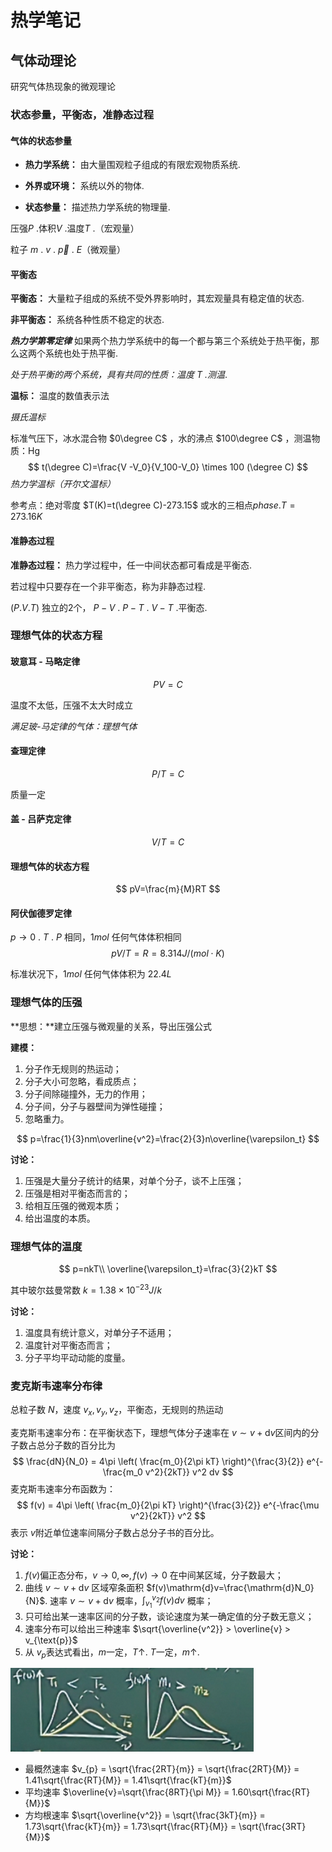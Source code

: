 # 热学笔记

## 气体动理论

研究气体热现象的微观理论

### 状态参量，平衡态，准静态过程

#### 气体的状态参量

- **热力学系统：** 由大量围观粒子组成的有限宏观物质系统.

- **外界或环境：** 系统以外的物体.

- **状态参量：** 描述热力学系统的物理量.

压强$P$ .体积$V$ .温度$T$ .（宏观量）

粒子 $m$ . $v$ . $\vec{p}$ . $E$（微观量）

#### 平衡态

**平衡态：** 大量粒子组成的系统不受外界影响时，其宏观量具有稳定值的状态.

**非平衡态：** 系统各种性质不稳定的状态.

***热力学第零定律*** 如果两个热力学系统中的每一个都与第三个系统处于热平衡，那么这两个系统也处于热平衡.

*处于热平衡的两个系统，具有共同的性质：温度 $T$ .测温*.

**温标：** 温度的数值表示法

*摄氏温标*

标准气压下，冰水混合物 $0\degree C$ ，水的沸点 $100\degree C$ ，测温物质：Hg
$$
t(\degree C)=\frac{V -V_0}{V_100-V_0} \times 100 (\degree C)
$$
*热力学温标（开尔文温标）*

参考点：绝对零度 $T(K)=t(\degree C)-273.15$ 或水的三相点$phase.T=273.16K$ 

#### 准静态过程

**准静态过程：** 热力学过程中，任一中间状态都可看成是平衡态.

若过程中只要存在一个非平衡态，称为非静态过程.

$(P.V.T)$ 独立的2个， $P-V$ . $P-T$ . $V-T$ .平衡态.

### 理想气体的状态方程

#### 玻意耳 - 马略定律

$$
PV=C
$$

温度不太低，压强不太大时成立

*满足玻-马定律的气体：理想气体*

#### 查理定律

$$
P/T=C
$$

质量一定

#### 盖 - 吕萨克定律

$$
V/T=C
$$

#### 理想气体的状态方程

$$
pV=\frac{m}{M}RT
$$

#### 阿伏伽德罗定律

$p\to 0$ . $T$ . $P$ 相同，$1mol$ 任何气体体积相同
$$
pV/T=R=8.314J/(mol\cdot K)
$$


标准状况下，$1mol$ 任何气体体积为 $22.4L$

### 理想气体的压强

**思想：**建立压强与微观量的关系，导出压强公式

**建模：**

1. 分子作无规则的热运动；
2. 分子大小可忽略，看成质点；
3. 分子间除碰撞外，无力的作用；
4. 分子间，分子与器壁间为弹性碰撞；
5. 忽略重力。

$$
p=\frac{1}{3}nm\overline{v^2}=\frac{2}{3}n\overline{\varepsilon_t}
$$

**讨论：**

1. 压强是大量分子统计的结果，对单个分子，谈不上压强；
2. 压强是相对平衡态而言的；
3. 给相互压强的微观本质；
4. 给出温度的本质。

### 理想气体的温度

$$
p=nkT\\
\overline{\varepsilon_t}=\frac{3}{2}kT
$$

其中玻尔兹曼常数 $k=1.38\times 10^{-23}J/k$

**讨论：**

1. 温度具有统计意义，对单分子不适用；
2. 温度针对平衡态而言；
3. 分子平均平动动能的度量。

### 麦克斯韦速率分布律

总粒子数 $N$，速度 $v_x,v_y,v_z$，平衡态，无规则的热运动

麦克斯韦速率分布：在平衡状态下，理想气体分子速率在 $v \sim v+ \mathrm{d} v$区间内的分子数占总分子数的百分比为
$$
\frac{dN}{N_0} = 4\pi \left( \frac{m_0}{2\pi kT} \right)^{\frac{3}{2}} e^{-\frac{m_0 v^2}{2kT}} v^2 dv
$$
麦克斯韦速率分布函数为：
$$
f(v) = 4\pi \left( \frac{m_0}{2\pi kT} \right)^{\frac{3}{2}} e^{-\frac{\mu v^2}{2kT}} v^2
$$
表示 $v$附近单位速率间隔分子数占总分子书的百分比。

**讨论：**

1. $f(v)$偏正态分布，$v \to 0,\infty,f(v)\to 0$ 在中间某区域，分子数最大；
2. 曲线 $v \sim v+\mathrm{d}v$ 区域窄条面积 $f(v)\mathrm{d}v=\frac{\mathrm{d}N_0}{N}$. 速率 $v \sim v+\mathrm{d}v$ 概率，$\int_{v_1}^{v_2} f(v) dv$ 概率；
3. 只可给出某一速率区间的分子数，谈论速度为某一确定值的分子数无意义；
4. 速率分布可以给出三种速率 $\sqrt{\overline{v^2}} > \overline{v} > v_{\text{p}}$
5. 从 $v_p$表达式看出，$m$一定，$T \uparrow$. $T$一定，$m \uparrow$.

![image-20250910220729355](image/image-20250910220729355.png)

- 最概然速率 $v_{p} = \sqrt{\frac{2RT}{m}} = \sqrt{\frac{2RT}{M}} = 1.41\sqrt{\frac{RT}{M}} = 1.41\sqrt{\frac{kT}{m}}$
- 平均速率 $\overline{v}=\sqrt{\frac{8RT}{\pi M}} = 1.60\sqrt{\frac{RT}{M}}$
- 方均根速率 $\sqrt{\overline{v^2}} = \sqrt{\frac{3kT}{m}} = 1.73\sqrt{\frac{kT}{m}} = 1.73\sqrt{\frac{RT}{M}} = \sqrt{\frac{3RT}{M}}$

